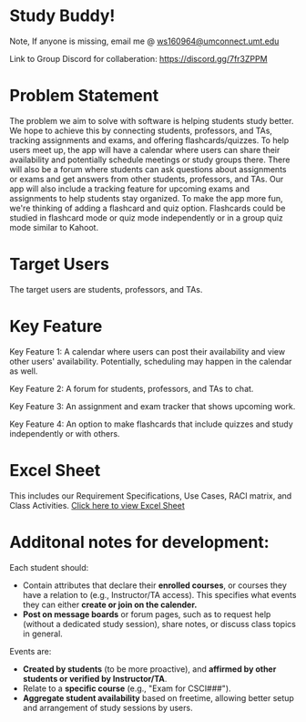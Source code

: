 # Study Buddy!

Note, 
If anyone is missing, email me @ ws160964@umconnect.umt.edu

Link to Group Discord for collaberation: https://discord.gg/7fr3ZPPM 

# Problem Statement
The problem we aim to solve with software is helping students study better. We hope to achieve this by connecting students, professors, and TAs, tracking assignments and exams, and offering flashcards/quizzes. To help users meet up, the app will have a calendar where users can share their availability and potentially schedule meetings or study groups there. There will also be a forum where students can ask questions about assignments or exams and get answers from other students, professors, and TAs. Our app will also include a tracking feature for upcoming exams and assignments to help students stay organized. To make the app more fun, we're thinking of adding a flashcard and quiz option. Flashcards could be studied in flashcard mode or quiz mode independently or in a group quiz mode similar to Kahoot. 

# Target Users 
The target users are students, professors, and TAs. 

# Key Feature
Key Feature 1: A calendar where users can post their availability and view other users' availability. Potentially, scheduling may happen in the calendar as well.

Key Feature 2: A forum for students, professors, and TAs to chat.

Key Feature 3: An assignment and exam tracker that shows upcoming work. 

Key Feature 4: An option to make flashcards that include quizzes and study independently or with others.

# Excel Sheet
This includes our Requirement Specifications, Use Cases, RACI matrix, and Class Activities. 
[Click here to view Excel Sheet](https://umconnectumt-my.sharepoint.com/:x:/g/personal/co203478_umconnect_umt_edu/ERfprmCjOOVGu49aVgMHzZoBoFenHxLvq8Huw3K23HaogQ?e=cNGKJi) 

# Additonal notes for development: 
Each student should: 
- Contain attributes that declare their **enrolled courses**, or courses they have a relation to (e.g., Instructor/TA access). This specifies what events they can either **create or join on the calender.**
- **Post on message boards** or forum pages, such as to request help (without a dedicated study session), share notes, or discuss class topics in general.

Events are:
- **Created by students** (to be more proactive), and **affirmed by other students or verified by Instructor/TA**.
- Relate to a **specific course** (e.g., "Exam for CSCI###").
- **Aggregate student availability** based on freetime, allowing better setup and arrangement of study sessions by users.

